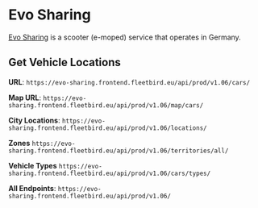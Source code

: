 # Evo Sharing
[Evo Sharing](https://evo-sharing.ruhr/) is a scooter (e-moped) service that operates in Germany.

## Get Vehicle Locations

**URL**: `https://evo-sharing.frontend.fleetbird.eu/api/prod/v1.06/cars/`

**Map URL**: `https://evo-sharing.frontend.fleetbird.eu/api/prod/v1.06/map/cars/`

**City Locations**: `https://evo-sharing.frontend.fleetbird.eu/api/prod/v1.06/locations/`

**Zones** `https://evo-sharing.frontend.fleetbird.eu/api/prod/v1.06/territories/all/`

**Vehicle Types** `https://evo-sharing.frontend.fleetbird.eu/api/prod/v1.06/cars/types/`

**All Endpoints**: `https://evo-sharing.frontend.fleetbird.eu/api/prod/v1.06/`
